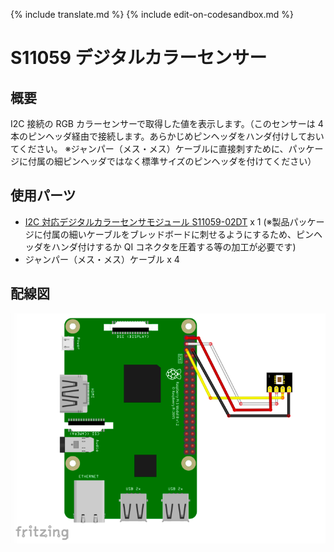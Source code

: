 {% include translate.md %}
{% include edit-on-codesandbox.md %}

# S11059 デジタルカラーセンサー

## 概要

I2C 接続の RGB カラーセンサーで取得した値を表示します。（このセンサーは 4 本のピンヘッダ経由で接続します。あらかじめピンヘッダをハンダ付けしておいてください。
※ジャンパー（メス・メス）ケーブルに直接刺すために、パッケージに付属の細ピンヘッダではなく標準サイズのピンヘッダを付けてください）

## 使用パーツ

- [I2C 対応デジタルカラーセンサモジュール S11059-02DT](http://akizukidenshi.com/catalog/g/gK-08316/) x 1 (※製品パッケージに付属の細いケーブルをブレッドボードに刺せるようにするため、ピンヘッダをハンダ付けするか QI コネクタを圧着する等の加工が必要です)
- ジャンパー（メス・メス）ケーブル x 4

## 配線図

![配線図](schematic.png)

